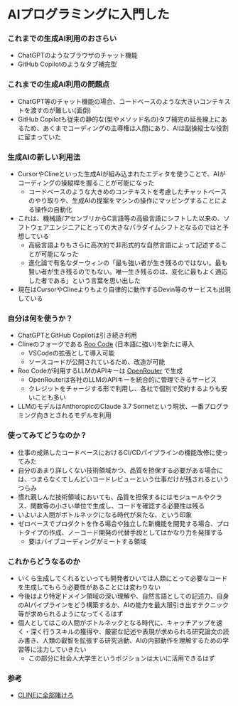 # AIプログラミングに入門した

### これまでの生成AI利用のおさらい

- ChatGPTのようなブラウザのチャット機能
- GitHub Copilotのようなタブ補完型

### これまでの生成AI利用の問題点

- ChatGPT等のチャット機能の場合、コードベースのような大きいコンテキストを渡すのが難しい(面倒)
- GitHub Copilotも従来の静的な(型やメソッド名の)タブ補完の延長線上にあるため、あくまでコーディングの主導権は人間にあり、AIは副操縦士な役割に留まっていた

### 生成AIの新しい利用法

- CursorやClineといった生成AIが組み込まれたエディタを使うことで、AIがコーディングの操縦桿を握ることが可能になった
    - コードベースのような大きめのコンテキストを考慮したチャットベースのやり取りや、生成AIの提案をマシンの操作にマッピングすることによる操作の自動化
- これは、機械語/アセンブリからC言語等の高級言語にシフトした以来の、ソフトウェアエンジニアにとっての大きなパラダイムシフトとなるのではと予想している
    - 高級言語よりもさらに高次的で非形式的な自然言語によって記述することが可能になった
    - 進化論で有名なダーウィンの「最も強い者が生き残るのではない。最も賢い者が生き残るのでもない。唯一生き残るのは、変化に最もよく適応した者である」という言葉を思い出した
- 現在はCursorやClineよりもより自律的に動作するDevin等のサービスも出現している

### 自分は何を使うか？

- ChatGPTとGitHub Copilotは引き続き利用
- Clineのフォークである [Roo Code](https://github.com/RooVetGit/Roo-Code) (日本語に強い)を新たに導入
    - VSCodeの拡張として導入可能
    - ソースコードが公開されているため、改造が可能
- Roo Codeが利用するLLMのAPIキーは [OpenRouter](https://openrouter.ai/) で生成
    - OpenRouterは各社のLLMのAPIキーを統合的に管理できるサービス
    - クレジットをチャージする形で利用し、各社で個別で契約するよりも安いことも多い
- LLMのモデルはAnthoropicのClaude 3.7 Sonnetという現状、一番プログラミング向きとされるモデルを利用

### 使ってみてどうなのか？

- 仕事の成熟したコードベースにおけるCI/CDパイプラインの機能改修に使ってみた
- 自分のあまり詳しくない技術領域かつ、品質を担保する必要がある場合には、つまらなくてしんどいコードレビューという仕事だけが残されるというつらみ
- 慣れ親しんだ技術領域においても、品質を担保するにはモジュールやクラス、関数等の小さい単位で生成し、コードを確認する必要性は残る
- いよいよ人間がボトルネックになる時代が来たな、という印象
- ゼロベースでプロダクトを作る場合や独立した新機能を開発する場合、プロトタイプの作成、ノーコード開発の代替手段としてはかなり力を発揮する
    - 要はバイブコーディングがミートする領域

### これからどうなるのか

- いくら生成してくれるといっても開発者ひいては人類にとって必要なコードを生成してもらう必要性があることには変わりない
- 今後はより特定ドメイン領域の深い理解や、自然言語としての記述力、自身のAIパイプラインをどう構築するか、AIの能力を最大限引き出すテクニック等が求められるようになってくるはず
- 個人としてはこの人間がボトルネックとなる時代に、キャッチアップを速く・深く行うスキルの獲得や、厳密な記述や表現が求められる研究論文の読み書き、人類の叡智を拡張する研究活動、AIの内部動作を理解するための学習等に注力していきたい
    - この部分に社会人大学生というポジションは大いに活用できるはず

### 参考

- [CLINEに全部賭けろ](https://zenn.dev/mizchi/articles/all-in-on-cline)
